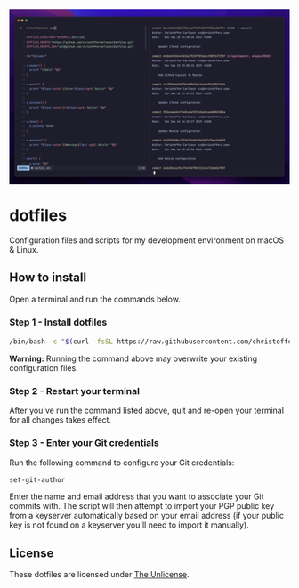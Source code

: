 <img align="center" src="./screenshot.png" />

# dotfiles

Configuration files and scripts for my development environment on macOS & Linux.

## How to install

Open a terminal and run the commands below.

### Step 1 - Install dotfiles

```bash
/bin/bash -c "$(curl -fsSL https://raw.githubusercontent.com/christoffercarlsson/dotfiles/HEAD/install.sh)"
```

**Warning:** Running the command above may overwrite your existing configuration
files.

### Step 2 - Restart your terminal

After you've run the command listed above, quit and re-open your terminal for
all changes takes effect.

### Step 3 - Enter your Git credentials

Run the following command to configure your Git credentials:

```bash
set-git-author
```

Enter the name and email address that you want to associate your Git commits
with. The script will then attempt to import your PGP public key from a
keyserver automatically based on your email address (if your public key is not
found on a keyserver you'll need to import it manually).

## License

These dotfiles are licensed under [The Unlicense](./LICENSE).
